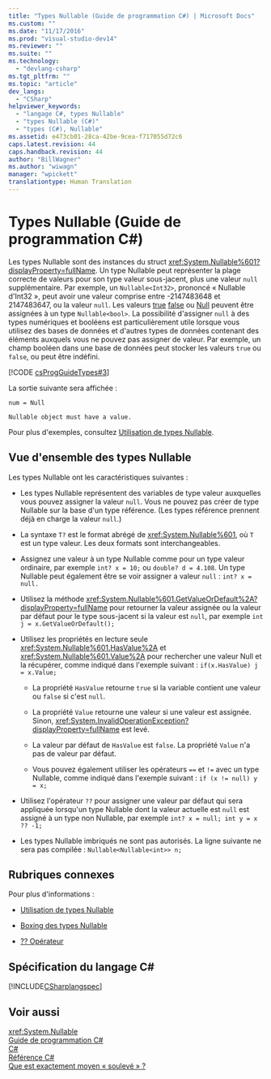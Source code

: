 ```yaml
---
title: "Types Nullable (Guide de programmation C#) | Microsoft Docs"
ms.custom: ""
ms.date: "11/17/2016"
ms.prod: "visual-studio-dev14"
ms.reviewer: ""
ms.suite: ""
ms.technology: 
  - "devlang-csharp"
ms.tgt_pltfrm: ""
ms.topic: "article"
dev_langs: 
  - "CSharp"
helpviewer_keywords: 
  - "langage C#, types Nullable"
  - "types Nullable (C#)"
  - "types (C#), Nullable"
ms.assetid: e473cb01-28ca-42be-9cea-f717055d72c6
caps.latest.revision: 44
caps.handback.revision: 44
author: "BillWagner"
ms.author: "wiwagn"
manager: "wpickett"
translationtype: Human Translation
---
```

# Types Nullable (Guide de programmation C#)
Les types Nullable sont des instances du struct <xref:System.Nullable%601?displayProperty=fullName>.  Un type Nullable peut représenter la plage correcte de valeurs pour son type valeur sous\-jacent, plus une valeur `null` supplémentaire.  Par exemple, un `Nullable<Int32>`, prononcé « Nullable d'Int32 », peut avoir une valeur comprise entre \-2147483648 et 2147483647, ou la valeur `null`.  Les valeurs [true](../../../csharp/language-reference/keywords/true.md) [false](../../../csharp/language-reference/keywords/false.md) ou [Null](../../../csharp/language-reference/keywords/null.md) peuvent être assignées à un type `Nullable<bool>`.  La possibilité d'assigner `null` à des types numériques et booléens est particulièrement utile lorsque vous utilisez des bases de données et d'autres types de données contenant des éléments auxquels vous ne pouvez pas assigner de valeur.  Par exemple, un champ booléen dans une base de données peut stocker les valeurs `true` ou `false`, ou peut être indéfini.  
  
 [!CODE [csProgGuideTypes#3](../CodeSnippet/VS_Snippets_VBCSharp/CsProgGuideTypes#3)]  
  
 La sortie suivante sera affichée :  
  
 `num = Null`  
  
 `Nullable object must have a value.`  
  
 Pour plus d'exemples, consultez [Utilisation de types Nullable](../../../csharp/programming-guide/nullable-types/using-nullable-types.md).  
  
## Vue d'ensemble des types Nullable  
 Les types Nullable ont les caractéristiques suivantes :  
  
-   Les types Nullable représentent des variables de type valeur auxquelles vous pouvez assigner la valeur `null`.  Vous ne pouvez pas créer de type Nullable sur la base d'un type référence.  \(Les types référence prennent déjà en charge la valeur `null`.\)  
  
-   La syntaxe `T?` est le format abrégé de <xref:System.Nullable%601>, où `T` est un type valeur.  Les deux formats sont interchangeables.  
  
-   Assignez une valeur à un type Nullable comme pour un type valeur ordinaire, par exemple `int? x = 10;` ou `double? d = 4.108`.  Un type Nullable peut également être se voir assigner a valeur `null` :  `int? x = null.`  
  
-   Utilisez la méthode <xref:System.Nullable%601.GetValueOrDefault%2A?displayProperty=fullName> pour retourner la valeur assignée ou la valeur par défaut pour le type sous\-jacent si la valeur est `null`, par exemple  `int j = x.GetValueOrDefault();`  
  
-   Utilisez les propriétés en lecture seule <xref:System.Nullable%601.HasValue%2A> et <xref:System.Nullable%601.Value%2A> pour rechercher une valeur Null et la récupérer, comme indiqué dans l'exemple suivant : `if(x.HasValue) j = x.Value;`  
  
    -   La propriété `HasValue` retourne `true` si la variable contient une valeur ou `false` si c'est `null`.  
  
    -   La propriété `Value` retourne une valeur si une valeur est assignée.  Sinon, <xref:System.InvalidOperationException?displayProperty=fullName> est levé.  
  
    -   La valeur par défaut de `HasValue` est `false`.  La propriété `Value` n'a pas de valeur par défaut.  
  
    -   Vous pouvez également utiliser les opérateurs `==` et `!=` avec un type Nullable, comme indiqué dans l'exemple suivant : `if (x != null) y = x;`  
  
-   Utilisez l'opérateur `??` pour assigner une valeur par défaut qui sera appliquée lorsqu'un type Nullable dont la valeur actuelle est `null` est assigné à un type non Nullable, par exemple `int? x = null; int y = x ?? -1;`  
  
-   Les types Nullable imbriqués ne sont pas autorisés.  La ligne suivante ne sera pas compilée : `Nullable<Nullable<int>> n;`  
  
## Rubriques connexes  
 Pour plus d'informations :  
  
-   [Utilisation de types Nullable](../../../csharp/programming-guide/nullable-types/using-nullable-types.md)  
  
-   [Boxing des types Nullable](../../../csharp/programming-guide/nullable-types/boxing-nullable-types.md)  
  
-   [?? Opérateur](../../../csharp/language-reference/operators/null-conditional-operator.md)  
  
## Spécification du langage C\#  
 [!INCLUDE[CSharplangspec](../../../csharp/language-reference/keywords/includes/csharplangspec_md.md)]  
  
## Voir aussi  
 <xref:System.Nullable>   
 [Guide de programmation C\#](../../../csharp/programming-guide/index.md)   
 [C\#](../../../csharp/csharp.md)   
 [Référence C\#](../../../csharp/language-reference/index.md)   
 [Que est exactement moyen « soulevé » ?](http://go.microsoft.com/fwlink/?LinkId=112382)